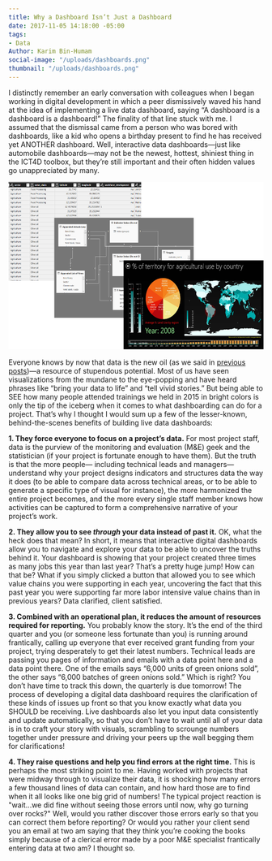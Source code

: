 ```yaml
---
title: Why a Dashboard Isn’t Just a Dashboard
date: 2017-11-05 14:18:00 -05:00
tags:
- Data
Author: Karim Bin-Humam
social-image: "/uploads/dashboards.png"
thumbnail: "/uploads/dashboards.png"
---
```


I distinctly remember an early conversation with colleagues when I began working in digital development in which a peer dismissively waved his hand at the idea of implementing a live data dashboard, saying “A dashboard is a dashboard is a dashboard!” The finality of that line stuck with me. I assumed that the dismissal came from a person who was bored with dashboards, like a kid who opens a birthday present to find he has received yet ANOTHER dashboard. Well, interactive data dashboards—just like automobile dashboards—may not be the newest, hottest, shiniest thing in the ICT4D toolbox, but they’re still important and their often hidden values go unappreciated by many.

![dashboards-81776e.png](/uploads/dashboards-81776e.png)

<!--more-->

Everyone knows by now that data is the new oil (as we said in [previous posts](https://dai-global-digital.com/tags/?tag=data-management-series))—a resource of stupendous potential. Most of us have seen visualizations from the mundane to the eye-popping and have heard phrases like “bring your data to life” and “tell vivid stories.” But being able to SEE how many people attended trainings we held in 2015 in bright colors is only the tip of the iceberg when it comes to what dashboarding can do for a project. That’s why I thought I would sum up a few of the lesser-known, behind-the-scenes benefits of building live data dashboards:

**1. They force everyone to focus on a project’s data.** For most project staff, data is the purview of the monitoring and evaluation (M&E) geek and the statistician (if your project is fortunate enough to have them). But the truth is that the more people— including technical leads and managers—understand why your project designs indicators and structures data the way it does (to be able to compare data across technical areas, or to be able to generate a specific type of visual for instance), the more harmonized the entire project becomes, and the more every single staff member knows how activities can be captured to form a comprehensive narrative of your project’s work.

**2. They allow you to see *through* your data instead of past it.** OK, what the heck does that mean? In short, it means that interactive digital dashboards allow you to navigate and explore your data to be able to uncover the truths behind it. Your dashboard is showing that your project created three times as many jobs this year than last year? That’s a pretty huge jump! How can that be? What if you simply clicked a button that allowed you to see which value chains you were supporting in each year, uncovering the fact that this past year you were supporting far more labor intensive value chains than in previous years? Data clarified, client satisfied.

**3. Combined with an operational plan, it reduces the amount of resources required for reporting.** You probably know the story. It’s the end of the third quarter and you (or someone less fortunate than you) is running around frantically, calling up everyone that ever received grant funding from your project, trying desperately to get their latest numbers. Technical leads are passing you pages of information and emails with a data point here and a data point there. One of the emails says “6,000 units of green onions sold”, the other says “6,000 batches of green onions sold.” Which is right? You don’t have time to track this down, the quarterly is due tomorrow! The process of developing a digital data dashboard requires the clarification of these kinds of issues up front so that you know exactly what data you SHOULD be receiving. Live dashboards also let you input data consistently and update automatically, so that you don’t have to wait until all of your data is in to craft your story with visuals, scrambling to scrounge numbers together under pressure and driving your peers up the wall begging them for clarifications!

**4. They raise questions and help you find errors at the right time.** This is perhaps the most striking point to me. Having worked with projects that were midway through to visualize their data, it is shocking how many errors a few thousand lines of data can contain, and how hard those are to find when it all looks like one big grid of numbers! The typical project reaction is "wait...we did fine without seeing those errors until now, why go turning over rocks?" Well, would you rather discover those errors early so that you can correct them before reporting? Or would you rather your client send you an email at two am saying that they think you’re cooking the books simply because of a clerical error made by a poor M&E specialist frantically entering data at two am? I thought so.